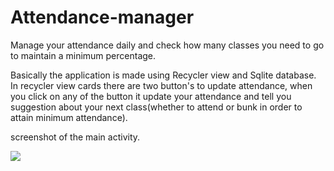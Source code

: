 # Attendance-manager
Manage your attendance daily and check how many classes you need to go to maintain a minimum percentage.

Basically the application is made using Recycler view and Sqlite database.
In recycler view cards there are two button's to update attendance, when you click on any of the button it update your attendance and tell
you suggestion about your next class(whether to attend or bunk in order to attain minimum attendance).


screenshot of the main activity.
 
 
![](https://github.com/nikhilbhatt/Attendance-manager/blob/master/screenshots/Screenshot_20190719-001948.png) 
